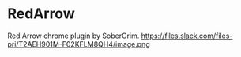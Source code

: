 # RedArrow
Red Arrow chrome plugin by SoberGrim.
<img>https://files.slack.com/files-pri/T2AEH901M-F02KFLM8QH4/image.png</img>
